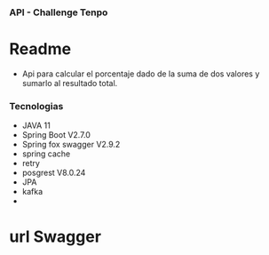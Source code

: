 ### API - Challenge Tenpo

# Readme

- Api para calcular el porcentaje dado de la suma de dos valores y sumarlo al resultado total.

### Tecnologias

- JAVA 11
- Spring Boot V2.7.0
- Spring fox swagger V2.9.2
- spring cache
- retry
- posgrest V8.0.24
- JPA
- kafka
- 



# url Swagger